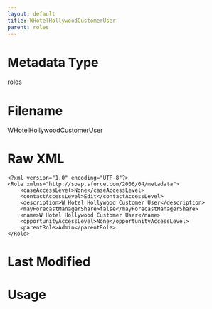 ```yaml
---
layout: default
title: WHotelHollywoodCustomerUser
parent: roles
---
```

# Metadata Type
roles


# Filename 
WHotelHollywoodCustomerUser


# Raw XML
```
<?xml version="1.0" encoding="UTF-8"?>
<Role xmlns="http://soap.sforce.com/2006/04/metadata">
    <caseAccessLevel>None</caseAccessLevel>
    <contactAccessLevel>Edit</contactAccessLevel>
    <description>W Hotel Hollywood Customer User</description>
    <mayForecastManagerShare>false</mayForecastManagerShare>
    <name>W Hotel Hollywood Customer User</name>
    <opportunityAccessLevel>None</opportunityAccessLevel>
    <parentRole>Admin</parentRole>
</Role>
```


# Last Modified


# Usage

